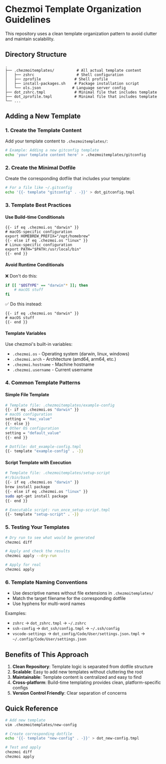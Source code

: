 # Chezmoi Template Organization Guidelines

This repository uses a clean template organization pattern to avoid clutter and maintain scalability.

## Directory Structure

```
.
├── .chezmoitemplates/          # All actual template content
│   ├── zshrc                   # Shell configuration
│   ├── zprofile               # Shell profile
│   ├── install-packages.sh    # Package installation script
│   └── ols.json              # Language server config
├── dot_zshrc.tmpl             # Minimal file that includes template
├── dot_zprofile.tmpl          # Minimal file that includes template
└── ...
```

## Adding a New Template

### 1. Create the Template Content

Add your template content to `.chezmoitemplates/`:

```bash
# Example: Adding a new gitconfig template
echo 'your template content here' > .chezmoitemplates/gitconfig
```

### 2. Create the Minimal Dotfile

Create the corresponding dotfile that includes your template:

```bash
# For a file like ~/.gitconfig
echo '{{- template "gitconfig" . -}}' > dot_gitconfig.tmpl
```

### 3. Template Best Practices

#### Use Build-time Conditionals
```go-template
{{- if eq .chezmoi.os "darwin" }}
# macOS-specific configuration
export HOMEBREW_PREFIX="/opt/homebrew"
{{- else if eq .chezmoi.os "linux" }}
# Linux-specific configuration
export PATH="$PATH:/usr/local/bin"
{{- end }}
```

#### Avoid Runtime Conditionals
❌ Don't do this:
```bash
if [[ "$OSTYPE" == "darwin"* ]]; then
    # macOS stuff
fi
```

✅ Do this instead:
```go-template
{{- if eq .chezmoi.os "darwin" }}
# macOS stuff
{{- end }}
```

#### Template Variables
Use chezmoi's built-in variables:
- `.chezmoi.os` - Operating system (darwin, linux, windows)
- `.chezmoi.arch` - Architecture (amd64, arm64, etc.)
- `.chezmoi.hostname` - Machine hostname
- `.chezmoi.username` - Current username

### 4. Common Template Patterns

#### Simple File Template
```bash
# Template file: .chezmoitemplates/example-config
{{- if eq .chezmoi.os "darwin" }}
# macOS configuration
setting = "mac_value"
{{- else }}
# Other OS configuration  
setting = "default_value"
{{- end }}

# Dotfile: dot_example-config.tmpl
{{- template "example-config" . -}}
```

#### Script Template with Execution
```bash
# Template file: .chezmoitemplates/setup-script
#!/bin/bash
{{- if eq .chezmoi.os "darwin" }}
brew install package
{{- else if eq .chezmoi.os "linux" }}
sudo apt-get install package
{{- end }}

# Executable script: run_once_setup-script.tmpl
{{- template "setup-script" . -}}
```

### 5. Testing Your Templates

```bash
# Dry run to see what would be generated
chezmoi diff

# Apply and check the results
chezmoi apply --dry-run

# Apply for real
chezmoi apply
```

### 6. Template Naming Conventions

- Use descriptive names without file extensions in `.chezmoitemplates/`
- Match the target filename for the corresponding dotfile
- Use hyphens for multi-word names

Examples:
- `zshrc` → `dot_zshrc.tmpl` → `~/.zshrc`
- `ssh-config` → `dot_ssh/config.tmpl` → `~/.ssh/config`
- `vscode-settings` → `dot_config/Code/User/settings.json.tmpl` → `~/.config/Code/User/settings.json`

## Benefits of This Approach

1. **Clean Repository**: Template logic is separated from dotfile structure
2. **Scalable**: Easy to add new templates without cluttering the root
3. **Maintainable**: Template content is centralized and easy to find
4. **Cross-platform**: Build-time templating provides clean, platform-specific configs
5. **Version Control Friendly**: Clear separation of concerns

## Quick Reference

```bash
# Add new template
vim .chezmoitemplates/new-config

# Create corresponding dotfile
echo '{{- template "new-config" . -}}' > dot_new-config.tmpl

# Test and apply
chezmoi diff
chezmoi apply
```

